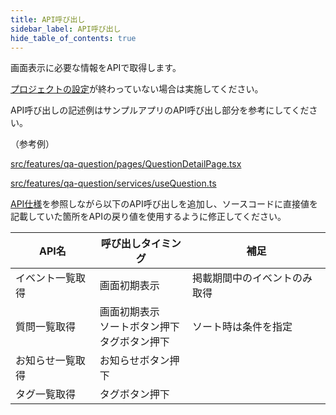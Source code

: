 ```yaml
---
title: API呼び出し
sidebar_label: API呼び出し
hide_table_of_contents: true
---
```


画面表示に必要な情報をAPIで取得します。

[プロジェクトの設定](https://fintan-contents.github.io/mobile-app-crib-notes/react-native/learn/qa-app/app-project-desc#%E3%83%97%E3%83%AD%E3%82%B8%E3%82%A7%E3%82%AF%E3%83%88%E3%81%AE%E8%A8%AD%E5%AE%9A)が終わっていない場合は実施してください。

API呼び出しの記述例はサンプルアプリのAPI呼び出し部分を参考にしてください。

（参考例）

[src/features/qa-question/pages/QuestionDetailPage.tsx](https://github.com/fintan-contents/mobile-app-crib-notes/tree/master/example-app/SantokuApp/src/features/qa-question/pages/QuestionDetailPage.tsx)

[src/features/qa-question/services/useQuestion.ts](https://github.com/fintan-contents/mobile-app-crib-notes/tree/master/example-app/SantokuApp/src/features/qa-question/services/useQuestion.ts)

[API仕様](https://github.com/Fintan-contents/mobile-app-crib-notes/blob/master/example-app/api-document/openapi.yaml)を参照しながら以下のAPI呼び出しを追加し、ソースコードに直接値を記載していた箇所をAPIの戻り値を使用するように修正してください。

| API名 | 呼び出しタイミング | 補足 |
|--|--|--|
| イベント一覧取得 | 画面初期表示 | 掲載期間中のイベントのみ取得 |
| 質問一覧取得 | 画面初期表示<br />ソートボタン押下<br />タグボタン押下 | ソート時は条件を指定 |
| お知らせ一覧取得 | お知らせボタン押下 |  |
| タグ一覧取得 | タグボタン押下 |  |
